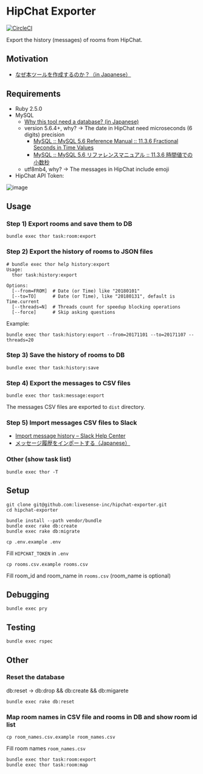HipChat Exporter
================

[![CircleCI](https://circleci.com/gh/livesense-inc/hipchat-exporter.svg?style=svg)](https://circleci.com/gh/livesense-inc/hipchat-exporter)

Export the history (messages) of rooms from HipChat.

## Motivation

* [なぜ本ツールを作成するのか？（in Japanese）](https://github.com/livesense-inc/hipchat-exporter/issues/1)

## Requirements

* Ruby 2.5.0
* MySQL
  * [Why this tool need a database? (in Japanese)](https://github.com/livesense-inc/hipchat-exporter/issues/6#issuecomment-364744048)
  * version 5.6.4+, why? -> The date in HipChat need microseconds (6 digits) precision
    * [MySQL :: MySQL 5.6 Reference Manual :: 11.3.6 Fractional Seconds in Time Values](https://dev.mysql.com/doc/refman/5.6/en/fractional-seconds.html)
    * [MySQL :: MySQL 5.6 リファレンスマニュアル :: 11.3.6 時間値での小数秒](https://dev.mysql.com/doc/refman/5.6/ja/fractional-seconds.html)
  * utf8mb4, why? -> The messages in HipChat include emoji
* HipChat API Token:

![image](https://user-images.githubusercontent.com/634357/39954552-b3398b28-55fc-11e8-90fe-93050a81ce61.png)

## Usage

### Step 1) Export rooms and save them to DB

```
bundle exec thor task:room:export
```

### Step 2) Export the history of rooms to JSON files

```
# bundle exec thor help history:export
Usage:
  thor task:history:export

Options:
  [--from=FROM]  # Date (or Time) like "20180101"
  [--to=TO]      # Date (or Time), like "20180131", default is Time.current
  [--threads=N]  # Threads count for speedup blocking operations
  [--force]      # Skip asking questions
```

Example:

```
bundle exec thor task:history:export --from=20171101 --to=20171107 --threads=20
```

### Step 3) Save the history of rooms to DB

```
bundle exec thor task:history:save
```

### Step 4) Export the messages to CSV files

```
bundle exec thor task:message:export
```

The messages CSV files are exported to `dist` directory.

### Step 5) Import messages CSV files to Slack

* [Import message history – Slack Help Center](https://get.slack.help/hc/en-us/articles/201748703-Import-message-history)
* [メッセージ履歴をインポートする（Japanese）](https://get.slack.help/hc/ja/articles/201748703-%E3%83%A1%E3%83%83%E3%82%BB%E3%83%BC%E3%82%B8%E5%B1%A5%E6%AD%B4%E3%82%92%E3%82%A4%E3%83%B3%E3%83%9D%E3%83%BC%E3%83%88%E3%81%99%E3%82%8B)

### Other (show task list)

```
bundle exec thor -T
```

## Setup

```
git clone git@github.com:livesense-inc/hipchat-exporter.git
cd hipchat-exporter
```

```
bundle install --path vendor/bundle
bundle exec rake db:create
bundle exec rake db:migrate
```

```
cp .env.example .env
```

Fill `HIPCHAT_TOKEN` in `.env`

```
cp rooms.csv.example rooms.csv
```

Fill room_id and room_name in `rooms.csv` (room_name is optional)

## Debugging

```
bundle exec pry
```

## Testing

```
bundle exec rspec
```

## Other

### Reset the database

db:reset -> db:drop && db:create && db:migarete

```
bundle exec rake db:reset
```

### Map room names in CSV file and rooms in DB and show room id list

```
cp room_names.csv.example room_names.csv
```

Fill room names `room_names.csv`

```
bundle exec thor task:room:export
bundle exec thor task:room:map
```
